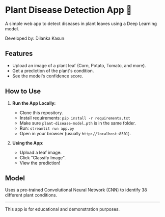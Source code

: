 # Plant Disease Detection App 🌿

A simple web app to detect diseases in plant leaves using a Deep Learning model.

Developed by: Dilanka Kasun

## Features

*   Upload an image of a plant leaf (Corn, Potato, Tomato, and more).
*   Get a prediction of the plant's condition.
*   See the model's confidence score.

## How to Use

1.  **Run the App Locally:**
    *   Clone this repository.
    *   Install requirements: `pip install -r requirements.txt`
    *   Make sure `plant-disease-model.pth` is in the same folder.
    *   Run: `streamlit run app.py`
    *   Open in your browser (usually `http://localhost:8501`).

2.  **Using the App:**
    *   Upload a leaf image.
    *   Click "Classify Image".
    *   View the prediction!

## Model

Uses a pre-trained Convolutional Neural Network (CNN) to identify 38 different plant conditions.

---

This app is for educational and demonstration purposes.